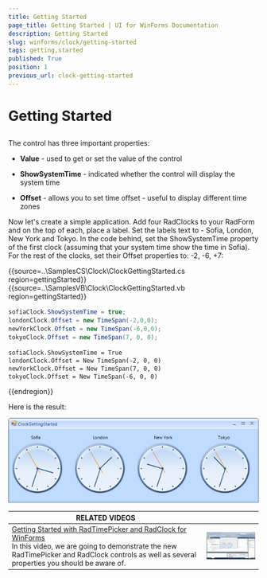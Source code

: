 ```yaml
---
title: Getting Started
page_title: Getting Started | UI for WinForms Documentation
description: Getting Started
slug: winforms/clock/getting-started
tags: getting,started
published: True
position: 1
previous_url: clock-getting-started
---
```


# Getting Started



## 

The control has three important properties:

* __Value__ - used to get or set the value of the control
            

* __ShowSystemTime__ - indicated whether the control will display the system time
            

* __Offset__ - allows you to set time offset - useful to display different time zones
            

Now let's create a simple application. Add four RadClocks to your RadForm and on the top of each, place a label. Set the labels text to - Sofia, London, New York and Tokyo. In the code behind, set the ShowSystemTime property of the first clock (assuming that your system time show the time in Sofia). For the rest of the clocks, set their Offset properties to: -2, -6, +7:
        

{{source=..\SamplesCS\Clock\ClockGettingStarted.cs region=gettingStarted}} 
{{source=..\SamplesVB\Clock\ClockGettingStarted.vb region=gettingStarted}} 

````C#
sofiaClock.ShowSystemTime = true;
londonClock.Offset = new TimeSpan(-2,0,0);
newYorkClock.Offset = new TimeSpan(-6,0,0);
tokyoClock.Offset = new TimeSpan(7, 0, 0);

````
````VB.NET
sofiaClock.ShowSystemTime = True
londonClock.Offset = New TimeSpan(-2, 0, 0)
newYorkClock.Offset = New TimeSpan(7, 0, 0)
tokyoClock.Offset = New TimeSpan(-6, 0, 0)

````

{{endregion}} 


Here is the result:

![clock-getting-started 001](images/clock-getting-started001.png)


| RELATED VIDEOS |  |
| ------ | ------ |
|[Getting Started with RadTimePicker and RadClock for WinForms](http://tv.telerik.com/watch/winforms/getting-started-with-radtimepicker-for-winforms)<br>In this video, we are going to demonstrate the new RadTimePicker and RadClock controls as well as several properties you should be aware of.|![clock-getting-started 002](images/clock-getting-started002.png)|
